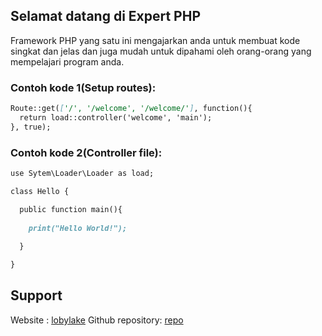 ## Selamat datang di Expert PHP
Framework PHP yang satu ini mengajarkan anda untuk membuat kode singkat dan jelas dan juga mudah untuk dipahami
oleh orang-orang yang mempelajari program anda.

### Contoh kode 1(Setup routes):
```markdown
Route::get(['/', '/welcome', '/welcome/'], function(){
  return load::controller('welcome', 'main');
}, true);
```

### Contoh kode 2(Controller file):
```markdown
use Sytem\Loader\Loader as load;

class Hello {

  public function main(){
  
    print("Hello World!");
  
  }

}
```

## Support
Website          : [lobylake](http://lobylakeid.000webhostapp.com)
Github repository: [repo](https://github.com/lobylakeid/expert-php/)
